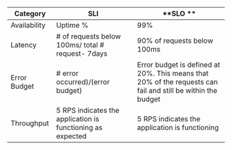 | **Category** | **SLI**                                                    | **SLO **                                                                                                     |
|--------------|------------------------------------------------------------|--------------------------------------------------------------------------------------------------------------|
| Availability | Uptime %                                                   | 99%                                                                                                          |
| Latency      | # of requests below 100ms/ total # request- 7days          | 90% of requests below 100ms                                                                                  |
| Error Budget | # error occurred)/(error budget)                           | Error budget is defined at 20%. This means that 20% of the requests can fail and still be within the budget  |
| Throughput   | 5 RPS indicates the application is functioning as expected | 5 RPS indicates the application is functioning                                                               |
